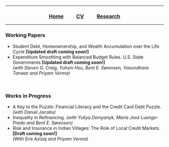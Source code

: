 ___

<h3> 
    <p align="center"> <a href="https://xmgbautista.github.io/">Home</a> &emsp;&emsp; 
    <a href="https://xmgbautista.github.io/cv_xmgbautista.pdf">CV</a> &emsp;&emsp; 
    <a href="https://xmgbautista.github.io/research">Research</a> </p>
</h3>

___
  
### Working Papers
<ul>
  <li> Student Debt, Homeownership, and Wealth Accumulation over the Life Cycle <b>[Updated draft coming soon!]</b></li>
  <li> Expenditure Smoothing with Balanced Budget Rules. U.S. State Governments <b>[Updated draft coming soon!]</b><br>
       <em>(with Steven G. Craig, Yuhsin Hsu, Bent E. Sørensen, Vasundhara Tanwar and Priyam Verma)</em></li>
</ul>

&nbsp;
&nbsp;

### Works in Progress
<ul>
  <li> A Key to the Puzzle: Financial Literacy and the Credit Card Debt Puzzle. <em>(with Daniel Jacobs)</em>  </li>
  <li> Inequality in Refinancing. <em>(with Yuliya Demyanyk, María José  Luengo-Prado and Bent E. Sørensen)</em>  </li>
  <li> Risk and Insurance in Indian Villages: The Role of Local Credit Markets. <b>[Draft coming soon!]</b><br>
       <em>(With Eris Azizaj and Priyam Verma)</em> </li>
</ul>
